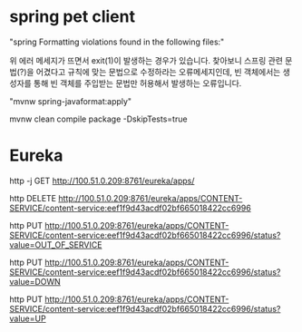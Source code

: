 
# spring pet client 
"spring Formatting violations found in the following files:" 

위 에러 메세지가 뜨면서 exit(1)이 발생하는 경우가 있습니다. 찾아보니 스프링 관련 문법(?)을 어겼다고 규칙에 맞는 문법으로 수정하라는 오류메세지인데, 빈 객체에서는 생성자를 통해 빈 객체를 주입받는 문법만 허용해서 발생하는 오류입니다.

"mvnw spring-javaformat:apply"


mvnw clean compile package -DskipTests=true




# Eureka

http -j GET http://100.51.0.209:8761/eureka/apps/  

 http  DELETE http://100.51.0.209:8761/eureka/apps/CONTENT-SERVICE/content-service:eef1f9d43acdf02bf665018422cc6996

 http PUT http://100.51.0.209:8761/eureka/apps/CONTENT-SERVICE/content-service:eef1f9d43acdf02bf665018422cc6996/status?value=OUT_OF_SERVICE

 http PUT http://100.51.0.209:8761/eureka/apps/CONTENT-SERVICE/content-service:eef1f9d43acdf02bf665018422cc6996/status?value=DOWN

 http PUT http://100.51.0.209:8761/eureka/apps/CONTENT-SERVICE/content-service:eef1f9d43acdf02bf665018422cc6996/status?value=UP
